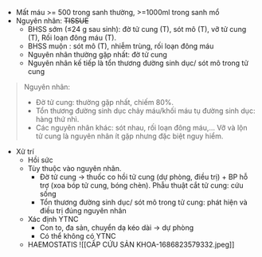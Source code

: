 - Mất máu >= 500 trong sanh thường, >=1000ml trong sanh mổ
- Nguyên nhân: ~~TISSUE~~
	- BHSS sớm (≤24 g sau sinh): đờ tử cung (T), sót mô (T), vỡ tử cung (T), Rối loạn đông máu (T).  
	- BHSS muộn : sót mô (T), nhiễm trùng, rối loạn đông máu  
	- Nguyên nhân thường gặp nhất: đờ tử cung  
	- Nguyên nhân kế tiếp là tổn thương đường sinh dục/ sót mô trong tử cung

> Nguyên nhân:
> - Đờ tử cung: thường gặp nhất, chiếm 80%.
> - Tổn thương đường sinh dục chảy máu/khối máu tụ đường sinh dục: hàng thứ nhì.
> - Các nguyên nhân khác: sót nhau, rối loạn đông máu,… Vỡ và lộn tử cung là nguyên nhân ít gặp nhưng đặc biệt nguy hiểm.

- Xử trí
	- Hồi sức
	- Tùy thuộc vào nguyên nhân.
		- Đờ tử cung -> thuốc co hồi tử cung (dự phòng, điều trị) + BP hỗ trợ (xoa bóp tử cung, bóng chèn). Phẫu thuật cắt tử cung: cứu sống
		- Tổn thương đường sinh dục/ sót mô trong tử cung: phát hiện và điều trị đúng nguyên nhân
	- Xác định YTNC
		- Con to, đa sản, chuyển dạ kéo dài -> dự phòng
		- Có thể không có YTNC
	- HAEMOSTATIS
	  ![[CẤP CỨU SẢN KHOA-1686823579332.jpeg]]
